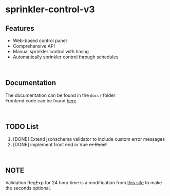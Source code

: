 # sprinkler-control-v3

## Features
- Web-based control panel
- Comprehensive API
- Manual sprinkler control with timing
- Automatically sprinkler control through schedules

<br>

## Documentation
The documentation can be found in the `docs/` folder<br>
Frontend code can be found [here](https://github.com/Random121/sprinkler-control-v3-frontend)

<br>

## TODO List
1. [DONE] Extend jsonschema validator to include custom error messages
2. [DONE] implement front end in Vue ~~or React~~

<br>

## NOTE
Validation RegExp for 24 hour time is a modification from [this site](https://www.oreilly.com/library/view/regular-expressions-cookbook/9781449327453/ch04s06.html) to make the seconds optional.
